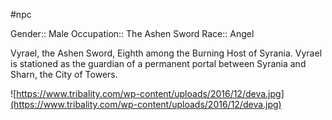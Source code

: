 #npc 

Gender:: Male
Occupation:: The Ashen Sword
Race:: Angel

Vyrael, the Ashen Sword, Eighth among the Burning Host of Syrania. Vyrael is stationed as the guardian of a permanent portal between Syrania and Sharn, the City of Towers.

![https://www.tribality.com/wp-content/uploads/2016/12/deva.jpg](https://www.tribality.com/wp-content/uploads/2016/12/deva.jpg)